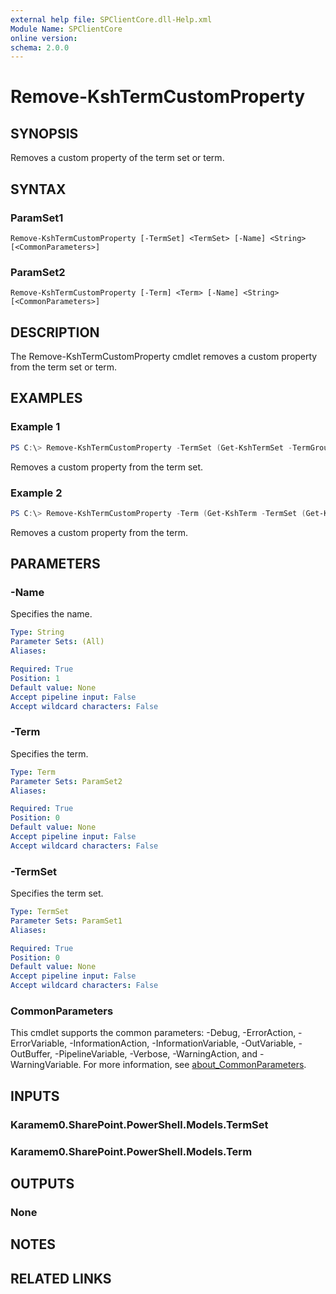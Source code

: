 ```yaml
---
external help file: SPClientCore.dll-Help.xml
Module Name: SPClientCore
online version:
schema: 2.0.0
---
```


# Remove-KshTermCustomProperty

## SYNOPSIS
Removes a custom property of the term set or term.

## SYNTAX

### ParamSet1
```
Remove-KshTermCustomProperty [-TermSet] <TermSet> [-Name] <String> [<CommonParameters>]
```

### ParamSet2
```
Remove-KshTermCustomProperty [-Term] <Term> [-Name] <String> [<CommonParameters>]
```

## DESCRIPTION
The Remove-KshTermCustomProperty cmdlet removes a custom property from the term set or term.

## EXAMPLES

### Example 1
```powershell
PS C:\> Remove-KshTermCustomProperty -TermSet (Get-KshTermSet -TermGroup (Get-KshTermGroup -TermGroupName 'Company') -TermSetName 'Department') -Name 'Hierarchy'
```

Removes a custom property from the term set.

### Example 2
```powershell
PS C:\> Remove-KshTermCustomProperty -Term (Get-KshTerm -TermSet (Get-KshTermSet -TermGroup (Get-KshTermGroup -TermGroupName 'Company') -TermSetName 'Department') -TermName 'Human Resources') -Name 'Hierarchy'
```

Removes a custom property from the term.

## PARAMETERS

### -Name
Specifies the name.

```yaml
Type: String
Parameter Sets: (All)
Aliases:

Required: True
Position: 1
Default value: None
Accept pipeline input: False
Accept wildcard characters: False
```

### -Term
Specifies the term.

```yaml
Type: Term
Parameter Sets: ParamSet2
Aliases:

Required: True
Position: 0
Default value: None
Accept pipeline input: False
Accept wildcard characters: False
```

### -TermSet
Specifies the term set.

```yaml
Type: TermSet
Parameter Sets: ParamSet1
Aliases:

Required: True
Position: 0
Default value: None
Accept pipeline input: False
Accept wildcard characters: False
```

### CommonParameters
This cmdlet supports the common parameters: -Debug, -ErrorAction, -ErrorVariable, -InformationAction, -InformationVariable, -OutVariable, -OutBuffer, -PipelineVariable, -Verbose, -WarningAction, and -WarningVariable. For more information, see [about_CommonParameters](http://go.microsoft.com/fwlink/?LinkID=113216).

## INPUTS

### Karamem0.SharePoint.PowerShell.Models.TermSet

### Karamem0.SharePoint.PowerShell.Models.Term

## OUTPUTS

### None

## NOTES

## RELATED LINKS

